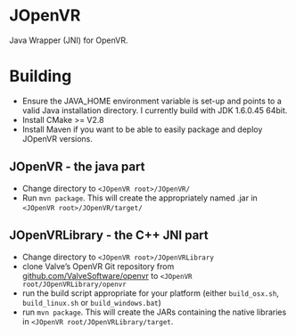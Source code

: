 JOpenVR
=======

Java Wrapper (JNI) for OpenVR. 


Building
========

- Ensure the JAVA_HOME environment variable is set-up and points to a valid Java installation directory. I currently build with JDK 1.6.0.45 64bit.
- Install CMake >= V2.8
- Install Maven if you want to be able to easily package and deploy JOpenVR versions.

JOpenVR - the java part
---------------------

- Change directory to `<JOpenVR root>/JOpenVR/`
- Run `mvn package`. This will create the appropriately named <JOpenVR-version>.jar in `<JOpenVR root>/JOpenVR/target/`

JOpenVRLibrary - the C++ JNI part
-------------------------------

- Change directory to `<JOpenVR root>/JOpenVRLibrary`
- clone Valve’s OpenVR Git repository from [github.com/ValveSoftware/openvr](https://github.com/ValveSoftware/openvr) to `<JOpenVR root/JOpenVRLibrary/openvr`
- run the build script appropriate for your platform (either `build_osx.sh`, `build_linux.sh` or `build_windows.bat`)
- run `mvn package`. This will create the JARs containing the native libraries in `<JOpenVR root/JOpenVRLibrary/target`.



